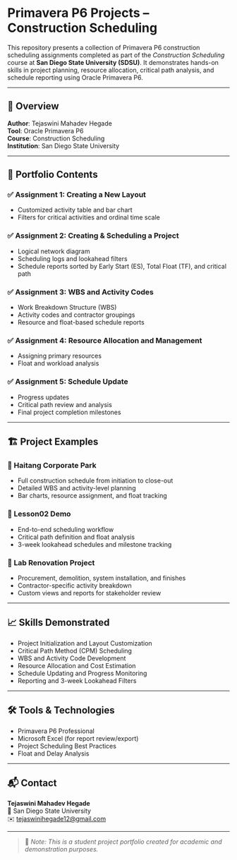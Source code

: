 # Primavera P6 Projects – Construction Scheduling 

This repository presents a collection of Primavera P6 construction scheduling assignments completed as part of the *Construction Scheduling* course at **San Diego State University (SDSU)**. It demonstrates hands-on skills in project planning, resource allocation, critical path analysis, and schedule reporting using Oracle Primavera P6.

---

## 📘 Overview

**Author**: Tejaswini Mahadev Hegade  
**Tool**: Oracle Primavera P6  
**Course**: Construction Scheduling  
**Institution**: San Diego State University

---

## 📂 Portfolio Contents

### ✅ Assignment 1: Creating a New Layout
- Customized activity table and bar chart
- Filters for critical activities and ordinal time scale

### ✅ Assignment 2: Creating & Scheduling a Project
- Logical network diagram
- Scheduling logs and lookahead filters
- Schedule reports sorted by Early Start (ES), Total Float (TF), and critical path

### ✅ Assignment 3: WBS and Activity Codes
- Work Breakdown Structure (WBS)
- Activity codes and contractor groupings
- Resource and float-based schedule reports

### ✅ Assignment 4: Resource Allocation and Management
- Assigning primary resources
- Float and workload analysis

### ✅ Assignment 5: Schedule Update
- Progress updates
- Critical path review and analysis
- Final project completion milestones

---

## 🏗️ Project Examples

### 🏢 Haitang Corporate Park
- Full construction schedule from initiation to close-out
- Detailed WBS and activity-level planning
- Bar charts, resource assignment, and float tracking

### 🧱 Lesson02 Demo
- End-to-end scheduling workflow
- Critical path definition and float analysis
- 3-week lookahead schedules and milestone tracking

### 🧪 Lab Renovation Project
- Procurement, demolition, system installation, and finishes
- Contractor-specific activity breakdown
- Custom views and reports for stakeholder review

---

## 📈 Skills Demonstrated

- Project Initialization and Layout Customization  
- Critical Path Method (CPM) Scheduling  
- WBS and Activity Code Development  
- Resource Allocation and Cost Estimation  
- Schedule Updating and Progress Monitoring  
- Reporting and 3-week Lookahead Filters

---

## 🛠 Tools & Technologies

- Primavera P6 Professional  
- Microsoft Excel (for report review/export)  
- Project Scheduling Best Practices  
- Float and Delay Analysis

---

## 📬 Contact

**Tejaswini Mahadev Hegade**  
📍 San Diego State University  
✉️ tejaswinihegade12@gmail.com

---

> 📎 *Note: This is a student project portfolio created for academic and demonstration purposes.*
